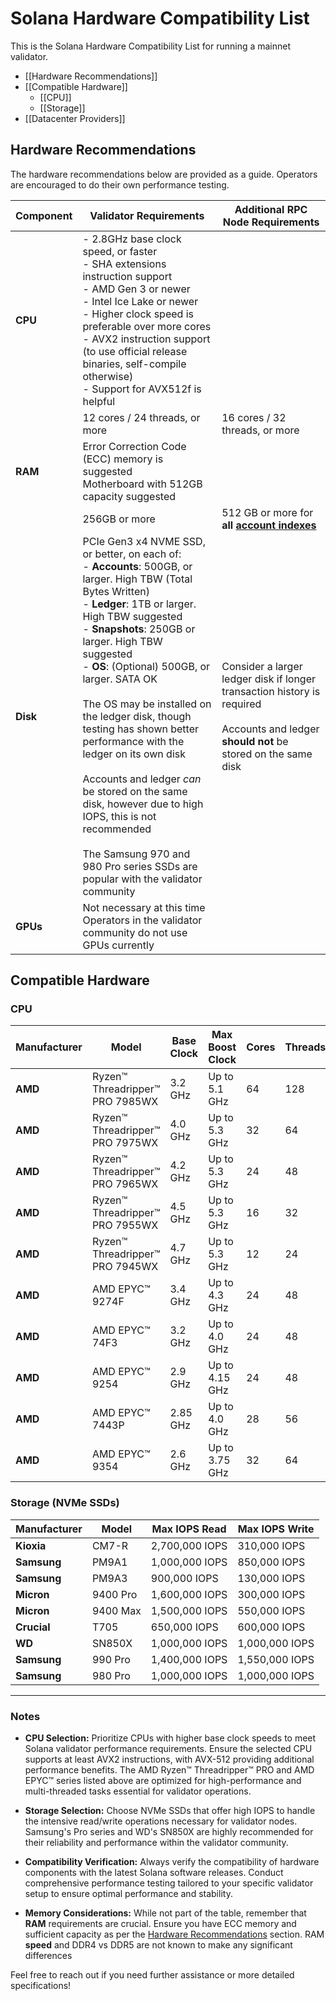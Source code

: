 # Solana Hardware Compatibility List

This is the Solana Hardware Compatibility List for running a mainnet validator.

- [[Hardware Recommendations]]
- [[Compatible Hardware]]
  - [[CPU]]
  - [[Storage]]
- [[Datacenter Providers]]

## Hardware Recommendations

The hardware recommendations below are provided as a guide. Operators are encouraged to do their own performance testing.

| Component | Validator Requirements | Additional RPC Node Requirements |
|-----------|------------------------|----------------------------------|
| **CPU**   | - 2.8GHz base clock speed, or faster<br />- SHA extensions instruction support<br />- AMD Gen 3 or newer<br />- Intel Ice Lake or newer<br />- Higher clock speed is preferable over more cores<br />- AVX2 instruction support (to use official release binaries, self-compile otherwise)<br />- Support for AVX512f is helpful | |
|           | 12 cores / 24 threads, or more | 16 cores / 32 threads, or more |
| **RAM**   | Error Correction Code (ECC) memory is suggested<br />Motherboard with 512GB capacity suggested | |
|           | 256GB or more | 512 GB or more for **all [account indexes](https://docs.solanalabs.com/operations/setup-an-rpc-node#account-indexing)** |
| **Disk**  | PCIe Gen3 x4 NVME SSD, or better, on each of:<br />- **Accounts**: 500GB, or larger. High TBW (Total Bytes Written)<br />- **Ledger**: 1TB or larger. High TBW suggested<br />- **Snapshots**: 250GB or larger. High TBW suggested<br />- **OS**: (Optional) 500GB, or larger. SATA OK<br /><br />The OS may be installed on the ledger disk, though testing has shown better performance with the ledger on its own disk<br /><br />Accounts and ledger *can* be stored on the same disk, however due to high IOPS, this is not recommended<br /><br />The Samsung 970 and 980 Pro series SSDs are popular with the validator community | Consider a larger ledger disk if longer transaction history is required<br /><br />Accounts and ledger **should not** be stored on the same disk |
| **GPUs**  | Not necessary at this time<br />Operators in the validator community do not use GPUs currently | |

## Compatible Hardware

### CPU

| Manufacturer | Model                              | Base Clock | Max Boost Clock | Cores | Threads | Default TDP |
|--------------|------------------------------------|------------|------------------|-------|---------|-------------|
| **AMD**      | Ryzen™ Threadripper™ PRO 7985WX    | 3.2 GHz    | Up to 5.1 GHz     | 64    | 128     | 350W        |
| **AMD**      | Ryzen™ Threadripper™ PRO 7975WX    | 4.0 GHz    | Up to 5.3 GHz     | 32    | 64      | 350W        |
| **AMD**      | Ryzen™ Threadripper™ PRO 7965WX    | 4.2 GHz    | Up to 5.3 GHz     | 24    | 48      | 350W        |
| **AMD**      | Ryzen™ Threadripper™ PRO 7955WX    | 4.5 GHz    | Up to 5.3 GHz     | 16    | 32      | 350W        |
| **AMD**      | Ryzen™ Threadripper™ PRO 7945WX    | 4.7 GHz    | Up to 5.3 GHz     | 12    | 24      | 350W        |
| **AMD**      | AMD EPYC™ 9274F                     | 3.4 GHz    | Up to 4.3 GHz     | 24    | 48      | 320W        |
| **AMD**      | AMD EPYC™ 74F3                      | 3.2 GHz    | Up to 4.0 GHz             | 24    | 48      | 240W        |
| **AMD**      | AMD EPYC™ 9254                      | 2.9 GHz    | Up to 4.15 GHz    | 24    | 48      | 200W        |
| **AMD**      | AMD EPYC™ 7443P                     | 2.85 GHz   | Up to 4.0 GHz     | 28    | 56      | 200W        |
| **AMD**      | AMD EPYC™ 9354                      | 2.6 GHz    | Up to 3.75 GHz      | 32    | 64      | 280W        |

### Storage (NVMe SSDs)

| Manufacturer | Model      | Max IOPS Read | Max IOPS Write |
|--------------|------------|---------------|----------------|
| **Kioxia**   | CM7-R      | 2,700,000 IOPS | 310,000 IOPS   |
| **Samsung**  | PM9A1      | 1,000,000 IOPS | 850,000 IOPS   |
| **Samsung**  | PM9A3      | 900,000 IOPS   | 130,000 IOPS   |
| **Micron**   | 9400 Pro   | 1,600,000 IOPS | 300,000 IOPS   |
| **Micron**   | 9400 Max   | 1,500,000 IOPS | 550,000 IOPS   |
| **Crucial**  | T705       | 650,000 IOPS   | 600,000 IOPS   |
| **WD**       | SN850X     | 1,000,000 IOPS | 1,000,000 IOPS |
| **Samsung**  | 990 Pro    | 1,400,000 IOPS | 1,550,000 IOPS |
| **Samsung**  | 980 Pro    | 1,000,000 IOPS | 1,000,000 IOPS |
---

### Notes

- **CPU Selection:** Prioritize CPUs with higher base clock speeds to meet Solana validator performance requirements. Ensure the selected CPU supports at least AVX2 instructions, with AVX-512 providing additional performance benefits. The AMD Ryzen™ Threadripper™ PRO and AMD EPYC™ series listed above are optimized for high-performance and multi-threaded tasks essential for validator operations.

- **Storage Selection:** Choose NVMe SSDs that offer high IOPS to handle the intensive read/write operations necessary for validator nodes. Samsung's Pro series and WD's SN850X are highly recommended for their reliability and performance within the validator community.

- **Compatibility Verification:** Always verify the compatibility of hardware components with the latest Solana software releases. Conduct comprehensive performance testing tailored to your specific validator setup to ensure optimal performance and stability.

- **Memory Considerations:** While not part of the table, remember that **RAM** requirements are crucial. Ensure you have ECC memory and sufficient capacity as per the [Hardware Recommendations](#hardware-recommendations) section. RAM **speed** and DDR4 vs DDR5 are not known to make any significant differences 

Feel free to reach out if you need further assistance or more detailed specifications!
